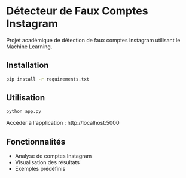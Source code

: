 # Détecteur de Faux Comptes Instagram

Projet académique de détection de faux comptes Instagram utilisant le Machine Learning.

## Installation

```bash
pip install -r requirements.txt
```

## Utilisation

```bash
python app.py
```

Accéder à l'application : http://localhost:5000

## Fonctionnalités
- Analyse de comptes Instagram
- Visualisation des résultats
- Exemples prédéfinis